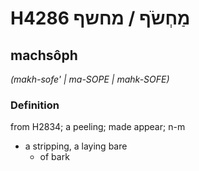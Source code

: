 # H4286 מַחְשֹׂף / מחשף

## machsôph

_(makh-sofe' | ma-SOPE | mahk-SOFE)_

### Definition

from H2834; a peeling; made appear; n-m

- a stripping, a laying bare
  - of bark
